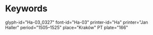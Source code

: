 # Keywords
glyph-id="Ha-03_0327"
font-id="Ha-03"
printer-id="Ha"
printer="Jan Haller"
period="1505–1525"
place="Kraków"
PT plate="166"
